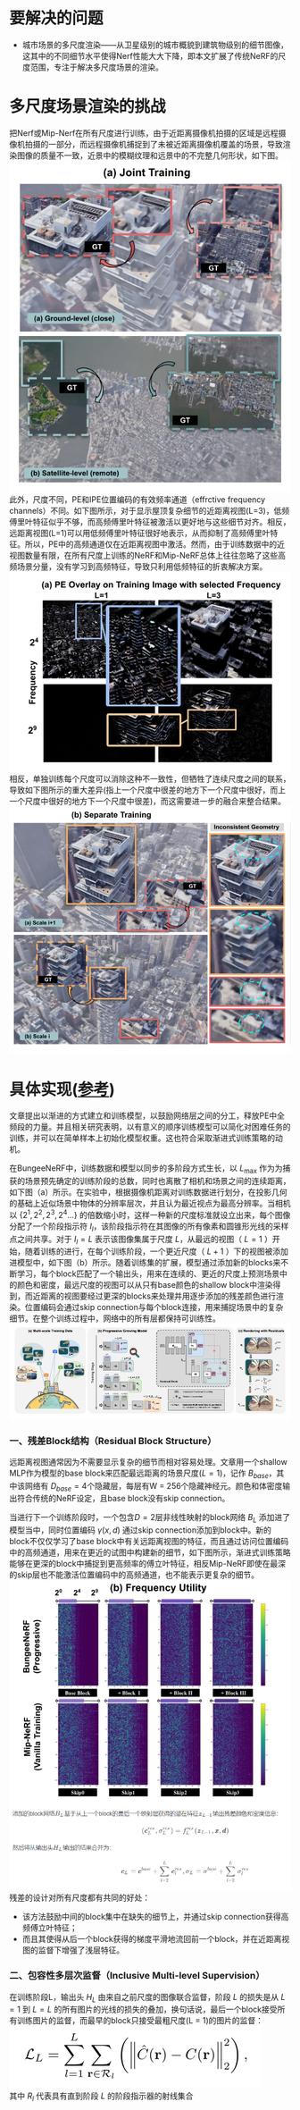 # 要解决的问题
* 城市场景的多尺度渲染——从卫星级别的城市概貌到建筑物级别的细节图像，这其中的不同细节水平使得Nerf性能大大下降，即本文扩展了传统NeRF的尺度范围，专注于解决多尺度场景的渲染。

# 多尺度场景渲染的挑战
把Nerf或Mip-Nerf在所有尺度进行训练，由于近距离摄像机拍摄的区域是远程摄像机拍摄的一部分，而远程摄像机捕捉到了未被近距离摄像机覆盖的场景，导致渲染图像的质量不一致，近景中的模糊纹理和远景中的不完整几何形状，如下图。  
![Joint-Training](https://github.com/gjgjgjfff/Nerf_Learn/blob/main/img/BungeeNerf/Joint-Training.png)  
此外，尺度不同，PE和IPE位置编码的有效频率通道（effrctive frequency channels）不同。如下图所示，对于显示屋顶复杂细节的近距离视图(L=3)，低频傅里叶特征似乎不够，而高频傅里叶特征被激活以更好地与这些细节对齐。相反，远距离视图(L=1)可以用低频傅里叶特征很好地表示，从而抑制了高频傅里叶特征。所以，PE中的高频通道仅在近距离视图中激活。然而，由于训练数据中的近视图数量有限，在所有尺度上训练的NeRF和Mip-NeRF总体上往往忽略了这些高频场景分量，没有学习到高频特征，导致只利用低频特征的折衷解决方案。  
![PE-effrctive-frequency-channels](https://github.com/gjgjgjfff/Nerf_Learn/blob/main/img/BungeeNerf/PE-effrctive-frequency-channels.png)  
相反，单独训练每个尺度可以消除这种不一致性，但牺牲了连续尺度之间的联系，导致如下图所示的重大差异(指上一个尺度中很差的地方下一个尺度中很好，而上一个尺度中很好的地方下一个尺度中很差)，而这需要进一步的融合来整合结果。  
![Separate-Training](https://github.com/gjgjgjfff/Nerf_Learn/blob/main/img/BungeeNerf/Separate-Training.png)  

# 具体实现([参考](https://blog.csdn.net/weixin_44292547/article/details/126436193))
文章提出以渐进的方式建立和训练模型，以鼓励网络层之间的分工，释放PE中全频段的力量。并且相关研究表明，以有意义的顺序训练模型可以简化对困难任务的训练，并可以在简单样本上初始化模型权重。这也符合采取渐进式训练策略的动机。  

在BungeeNeRF中，训练数据和模型以同步的多阶段方式生长，以 ${L_{\max }}$ 作为为捕获的场景预先确定的训练阶段的总数，同时也离散了相机和场景之间的连续距离，如下图（a）所示。在实验中，根据摄像机距离对训练数据进行划分，在投影几何的基础上近似场景中物体的分辨率层次，并且认为最近视点为最高分辨率。当相机以 $\{ {2^1},{2^2},{2^3},{2^4}...\}$ 的倍数缩小时，这样一种新的尺度标准就设立出来，每个图像分配了一个阶段指示符 ${I_l}$，该阶段指示符在其图像的所有像素和圆锥形光线的采样点之间共享。对于 ${I_l} = L$ 表示该图像集属于尺度 $L$，从最远的视图（ $L = 1$ ）开始，随着训练的进行，在每个训练阶段，一个更近尺度（ $L + 1$ ）下的视图被添加进模型中，如下图（b）所示。随着训练集的扩展，模型通过添加新的blocks来不断学习，每个block匹配了一个输出头，用来在连续的、更近的尺度上预测场景中的颜色和密度，最远尺度的视图可以从只有base颜色的shallow block中渲染得到，而近距离的视图要经过更深的blocks来处理并用逐步添加的残差颜色进行渲染。位置编码会通过skip connection与每个block连接，用来捕捉场景中的复杂细节。在整个训练过程中，网络中的所有层都保持可训练性。
![pipline](https://github.com/gjgjgjfff/Nerf_Learn/blob/main/img/BungeeNerf/pipline.png)
### 一、残差Block结构（Residual Block Structure）
远距离视图通常因为不需要显示复杂的细节而相对容易处理。文章用一个shallow MLP作为模型的base block来匹配最远距离的场景尺度($L = 1$)，记作 ${B_{base}}$，其中该网络有 ${D_{base}} = 4$个隐藏层，每层有W = 256个隐藏神经元。颜色和体密度输出符合传统的NeRF设定，且base block没有skip connection。  

当进行下一个训练阶段时，一个包含$D = 2$层非线性映射的block网络 ${B_{L}}$ 添加进了模型当中，同时位置编码 $\gamma (x,d)$ 通过skip connection添加到block中。新的block不仅仅学习了base block中有关远距离视图的特征，而且通过访问位置编码中的高频通道，用来在更近的试图中构建新的细节，如下图所示，渐进式训练策略能够在更深的block中捕捉到更高频率的傅立叶特征，相反Mip-NeRF即使在最深的skip层也不能激活位置编码中的高频通道，也不能表示更复杂的细节。  
![Frequency-Utility](https://github.com/gjgjgjfff/Nerf_Learn/blob/main/img/BungeeNerf/Frequency-Utility.png)  
![formula](https://github.com/gjgjgjfff/Nerf_Learn/blob/main/img/BungeeNerf/formula.png)  
残差的设计对所有尺度都有共同的好处：
* 该方法鼓励中间的block集中在缺失的细节上，并通过skip connection获得高频傅立叶特征；
* 而且其使得从后一个block获得的梯度平滑地流回前一个block，并在近距离视图的监督下增强了浅层特征。
### 二、包容性多层次监督（Inclusive Multi-level Supervision）
在训练阶段L，输出头 ${H_L}$ 由来自之前尺度的图像联合监督，阶段 $L$ 的损失是从 $L = 1$ 到 $L = L$ 的所有图片的光线的损失的叠加，换句话说，最后一个block接受所有训练图片的监督，而最早的block只接受最粗尺度(L = 1)的图片的监督：
![Multi-level-Supervision](https://github.com/gjgjgjfff/Nerf_Learn/blob/main/img/BungeeNerf/Multi-level-Supervision.png)  
其中 ${R_l}$ 代表具有直到阶段 $L$ 的阶段指示器的射线集合
